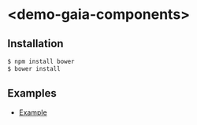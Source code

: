 # &lt;demo-gaia-components&gt;

## Installation

```bash
$ npm install bower
$ bower install
```

## Examples

- [Example](http://hermescheng.github.io/demo-gaia-components/)

